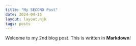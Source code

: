 ```yaml
---
title: "My SECOND Post"
date: 2024-04-15
layout: layout.njk
tags: posts
---
```


Welcome to my 2nd blog post. This is written in **Markdown**!
